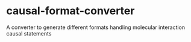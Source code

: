 # causal-format-converter
A converter to generate different formats handling molecular interaction causal statements
